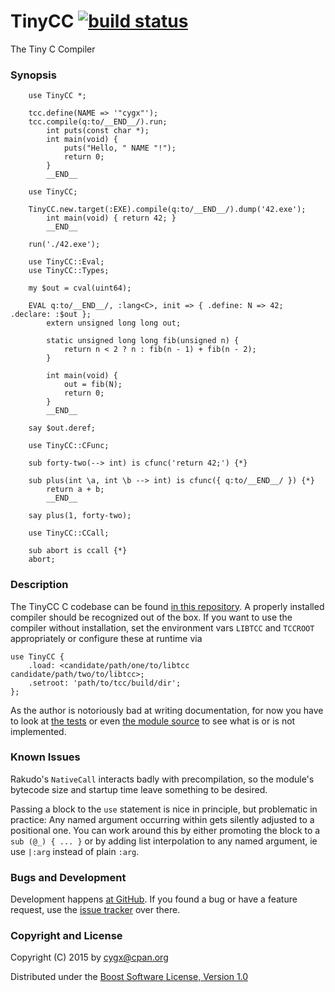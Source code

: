 # TinyCC [![build status][TRAVISIMG]][TRAVIS]

The Tiny C Compiler


### Synopsis

```
    use TinyCC *;

    tcc.define(NAME => '"cygx"');
    tcc.compile(q:to/__END__/).run;
        int puts(const char *);
        int main(void) {
            puts("Hello, " NAME "!");
            return 0;
        }
        __END__
```

```
    use TinyCC;

    TinyCC.new.target(:EXE).compile(q:to/__END__/).dump('42.exe');
        int main(void) { return 42; }
        __END__

    run('./42.exe');
```

```
    use TinyCC::Eval;
    use TinyCC::Types;

    my $out = cval(uint64);

    EVAL q:to/__END__/, :lang<C>, init => { .define: N => 42; .declare: :$out };
        extern unsigned long long out;

        static unsigned long long fib(unsigned n) {
            return n < 2 ? n : fib(n - 1) + fib(n - 2);
        }

        int main(void) {
            out = fib(N);
            return 0;
        }
        __END__

    say $out.deref;
```

```
    use TinyCC::CFunc;

    sub forty-two(--> int) is cfunc('return 42;') {*}

    sub plus(int \a, int \b --> int) is cfunc({ q:to/__END__/ }) {*}
        return a + b;
        __END__

    say plus(1, forty-two);
```

```
    use TinyCC::CCall;

    sub abort is ccall {*}
    abort;
```


### Description

The TinyCC C codebase can be found [in this repository][TINYCC]. A properly
installed compiler should be recognized out of the box. If you want to use
the compiler without installation, set the environment vars `LIBTCC` and
`TCCROOT` appropriately or configure these at runtime via

    use TinyCC {
        .load: <candidate/path/one/to/libtcc candidate/path/two/to/libtcc>;
        .setroot: 'path/to/tcc/build/dir';
    };

As the author is notoriously bad at writing documentation, for now you
have to look at [the tests][TESTS] or even [the module source][MODSOURCE]
to see what is or is not implemented.


### Known Issues

Rakudo's `NativeCall` interacts badly with precompilation, so the module's
bytecode size and startup time leave something to be desired.

Passing a block to the `use` statement is nice in principle, but
problematic in practice: Any named argument occurring within gets silently
adjusted to a positional one. You can work around this by either promoting
the block to a `sub (@_) { ... }` or by adding list interpolation to any
named argument, ie use `|:arg` instead of plain `:arg`.


### Bugs and Development

Development happens [at GitHub][SOURCE]. If you found a bug or have a feature
request, use the [issue tracker][ISSUES] over there.


### Copyright and License

Copyright (C) 2015 by <cygx@cpan.org>

Distributed under the [Boost Software License, Version 1.0][LICENSE]


[TRAVIS]:       https://travis-ci.org/cygx/p6-tinycc
[TRAVISIMG]:    https://travis-ci.org/cygx/p6-tinycc.svg?branch=master
[TINYCC]:       http://repo.or.cz/tinycc.git
[SOURCE]:       https://github.com/cygx/p6-tinycc
[ISSUES]:       https://github.com/cygx/p6-tinycc/issues
[LICENSE]:      http://www.boost.org/LICENSE_1_0.txt
[TESTS]:        https://github.com/cygx/p6-tinycc/tree/master/t
[MODSOURCE]:    https://github.com/cygx/p6-tinycc/tree/master/lib
